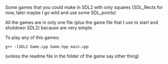 Some games that you could make in SDL2 with only squares (SDL_Rects for now, later maybe I go wild and use some SDL_points)

All the games are in only one file (plus the game file that I use to start and shutdown SDL2) because are very simple.

To play any of this games:
```
g++ -lSDL2 Game.cpp Game.hpp main.cpp
```

(unless the readme file in the folder of the game say other thing)
